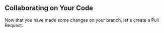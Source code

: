 ## Collaborating on Your Code

Now that you have made some changes on your branch, let's create a Pull Request.
